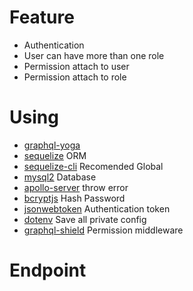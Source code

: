 # Feature
- Authentication
- User can have more than one role
- Permission attach to user
- Permission attach to role

# Using
- [graphql-yoga](https://www.npmjs.com/package/graphql-yoga)
- [sequelize](https://www.npmjs.com/package/sequelize) ORM
- [sequelize-cli](https://www.npmjs.com/package/sequelize-cli) Recomended Global
- [mysql2](https://www.npmjs.com/package/mysql2) Database
- [apollo-server](https://www.npmjs.com/package/apollo-server) throw error
- [bcryptjs](https://www.npmjs.com/package/bcryptjs) Hash Password
- [jsonwebtoken](https://www.npmjs.com/package/jsonwebtoken) Authentication token
- [dotenv](https://www.npmjs.com/package/dotenv) Save all private config
- [graphql-shield](https://www.npmjs.com/package/graphql-shield) Permission middleware

# Endpoint